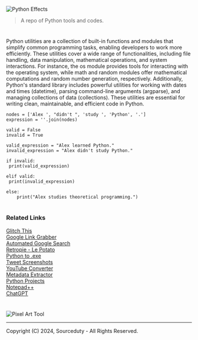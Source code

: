 ![Python Effects](https://github.com/sourceduty/Python_Utilities/assets/123030236/5598acb3-bacc-4957-a4ec-fdc3eaf5f4e8)

> A repo of Python tools and codes.

#

Python utilities are a collection of built-in functions and modules that simplify common programming tasks, enabling developers to work more efficiently. These utilities cover a wide range of functionalities, including file handling, data manipulation, mathematical operations, and system interactions. For instance, the os module provides tools for interacting with the operating system, while math and random modules offer mathematical computations and random number generation, respectively. Additionally, Python's standard library includes powerful utilities for working with dates and times (datetime), parsing command-line arguments (argparse), and managing collections of data (collections). These utilities are essential for writing clean, maintainable, and efficient code in Python.

```
nodes = ['Alex ', "didn't ", 'study ', 'Python', '.']
expression = ''.join(nodes)

valid = False
invalid = True

valid_expression = "Alex learned Python."
invalid_expression = "Alex didn't study Python."

if invalid:
 print(valid_expression)

elif valid: 
 print(invalid_expression)
 
else:
    print("Alex studies theoretical programming.")
```

#
### Related Links

[Glitch This](https://github.com/TotallyNotChase/glitch-this)
<br>
[Google Link Grabber](https://github.com/itslucifero/Google-Link-Grabber)
<br />
[Automated Google Search](https://github.com/frzmohammadali/automate-google-search-script)
<br />
[Retropie - Le Potato](https://github.com/sourceduty/Retropie_Le_Potato)
<br />
[Python to .exe](https://github.com/xtekky/python-to-exe)
<br />
[Tweet Screenshots](https://github.com/pwnfoo/fakemenot)
<br />
[YouTube Converter](https://github.com/diegorosa/YouTube-to-MP3-Converter-API)
<br />
[Metadata Extractor](https://github.com/ellman12/DateTakenExtractor)
<br />
[Python Projects](https://github.com/Mrinank-Bhowmick/python-beginner-projects)
<br />
[Notepad++](https://github.com/notepad-plus-plus/notepad-plus-plus)
<br />
[ChatGPT](https://chat.openai.com/)

#

![Pixel Art Tool](https://github.com/user-attachments/assets/ca6547c2-12ba-4bde-9268-9eee701cb2e2)

***
Copyright (C) 2024, Sourceduty - All Rights Reserved.
